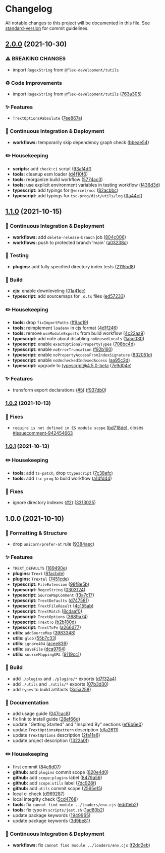 # Changelog

All notable changes to this project will be documented in this file. See [standard-version](https://github.com/conventional-changelog/standard-version) for commit guidelines.

## [2.0.0](https://github.com/flex-development/trext/compare/trext@1.1.0...trext@2.0.0) (2021-10-30)


### ⚠ BREAKING CHANGES

* import `RegexString` from `@flex-development/tutils`

### :recycle: Code Improvements

* import `RegexString` from `@flex-development/tutils` ([763a305](https://github.com/flex-development/trext/commit/763a30542fbcb6c634baa50add0029ab99a49b09))


### :sparkles: Features

* `TrextOptions#absolute` ([7ee867a](https://github.com/flex-development/trext/commit/7ee867ac7890d40e325a5e701186dd730063e0e7))


### :truck: Continuous Integration & Deployment

* **workflows:** temporarily skip dependency graph check ([bbeae54](https://github.com/flex-development/trext/commit/bbeae54f1f0a0b305aeb3893d5df955bbecf93d7))


### :pencil2: Housekeeping

* **scripts:** add `check:ci` script ([93af4df](https://github.com/flex-development/trext/commit/93af4dfc36e0a2d85689577cebaf66ac79eb6793))
* **tools:** cleanup esm loader ([d4f10f6](https://github.com/flex-development/trext/commit/d4f10f699b3751e53cbaf26816eca9945a0220cd))
* **tools:** reorganize build workflow ([5774ac3](https://github.com/flex-development/trext/commit/5774ac33cfc0c7759328d4a28c73d4d0b28b8728))
* **tools:** use explicit environment variables in testing workflow ([f436d3d](https://github.com/flex-development/trext/commit/f436d3d4edb4dba085fe29d2185e9c9351c15766))
* **typescript:** add typings for `@vercel/ncc` ([82acbbc](https://github.com/flex-development/trext/commit/82acbbca51ac6e8da1704e57a5fb55abfb2ed3fa))
* **typescript:** add typings for `tsc-prog/dist/utils/log` ([ffa44cf](https://github.com/flex-development/trext/commit/ffa44cf4da7ad5e166fb7192862f49ef7e187147))

## [1.1.0](https://github.com/flex-development/trext/compare/trext@1.0.2...trext@1.1.0) (2021-10-15)


### :truck: Continuous Integration & Deployment

* **workflows:** add `delete-release-branch` job ([804c006](https://github.com/flex-development/trext/commit/804c00622ba9734ed9177a9941bc4b25a908b8f3))
* **workflows:** push to protected branch 'main' ([a03238c](https://github.com/flex-development/trext/commit/a03238c84113788b5fd84bd731f162492c09a587))


### :robot: Testing

* **plugins:** add fully specified directory index tests ([2115bd8](https://github.com/flex-development/trext/commit/2115bd8b901c898bb319f9ef69b73db3eaa6a551))


### :hammer: Build

* **cjs:** enable downleveling ([01a41ec](https://github.com/flex-development/trext/commit/01a41ecad5e879195b9cfb9eb53ca5ebc32ce8c9))
* **typescript:** add sourcemaps for `.d.ts` files ([ed57233](https://github.com/flex-development/trext/commit/ed57233cd3f5d1a1e89c4cff1262c3a26a1e0db0))


### :pencil2: Housekeeping

* **tools:** drop `fixImportPaths` ([ff9ac19](https://github.com/flex-development/trext/commit/ff9ac19e9cfdbb7def399472ec64826e51451584))
* **tools:** reimplement `loadenv` in cjs format ([4d1f246](https://github.com/flex-development/trext/commit/4d1f2468142480d99d5f8dd207b0a2403a68972e))
* **tools:** remove `useModuleExports` from build workflow ([4c22aa9](https://github.com/flex-development/trext/commit/4c22aa921099abb99e6a947e4b67f4db2f47687e))
* **typescript:** add note about disabling `noUnusedLocals` ([1a5c030](https://github.com/flex-development/trext/commit/1a5c030e1fcf8ca4cffa019294ae8aea552f0a04))
* **typescript:** enable `exactOptionalPropertyTypes` ([708bc4d](https://github.com/flex-development/trext/commit/708bc4d00e05eb4e2050877ddd341e0b815758f3))
* **typescript:** enable `noErrorTruncation` ([f92b160](https://github.com/flex-development/trext/commit/f92b160ed029efe49326c88cbcaabb0818cdf0b0))
* **typescript:** enable `noPropertyAccessFromIndexSignature` ([832051d](https://github.com/flex-development/trext/commit/832051da0b8ec298d4c8a40e4aea72bee2d9fad9))
* **typescript:** enable `noUncheckedIndexedAccess` ([aa95c2d](https://github.com/flex-development/trext/commit/aa95c2d4b2d732bf4dd2d7a4c77d2fc02b2752ba))
* **typescript:** upgrade to typescript@4.5.0-beta ([7e9d04e](https://github.com/flex-development/trext/commit/7e9d04e5eef3fa3b224bcf69adb220ccbe09b089))


### :sparkles: Features

* transform export declarations ([#5](https://github.com/flex-development/trext/issues/5)) ([f937db0](https://github.com/flex-development/trext/commit/f937db042a4f6611636dad64d1b91e8439ea3161))

### [1.0.2](https://github.com/flex-development/trext/compare/trext@1.0.1...trext@1.0.2) (2021-10-13)


### :bug: Fixes

* `require is not defined in ES module scope` ([bd718de](https://github.com/flex-development/trext/commit/bd718de092a57051ef67527cfba9853bef9a5418)), closes [#issuecomment-942454663](https://github.com/flex-development/trext/issues/issuecomment-942454663)

### [1.0.1](https://github.com/flex-development/trext/compare/trext@1.0.0...trext@1.0.1) (2021-10-13)


### :pencil2: Housekeeping

* **tools:** add `ts-patch`, drop `ttypescript` ([7c38efc](https://github.com/flex-development/trext/commit/7c38efc692f46475968615dfd01725e0cc030f21))
* **tools:** add `tsc-prog` to build workflow ([a14fd44](https://github.com/flex-development/trext/commit/a14fd445c80d5e8b035411a37492245dad2ddbe2))


### :bug: Fixes

* ignore directory indexes ([#2](https://github.com/flex-development/trext/issues/2)) ([3313025](https://github.com/flex-development/trext/commit/3313025188ad91a7d1181ca21464aec01558274a))

## 1.0.0 (2021-10-10)


### :nail_care: Formatting & Structure

* drop `unicorn/prefer-at` rule ([9384aec](https://github.com/flex-development/trext/commit/9384aec28a1dbcdf4760f19f8fc31cb6758b0554))


### :sparkles: Features

* `TREXT_DEFAULTS` ([189490e](https://github.com/flex-development/trext/commit/189490e06a21cb27ab001a2231bf7102fc4958b2))
* **plugins:** `Trext` ([61acbde](https://github.com/flex-development/trext/commit/61acbde02b8f7f25eb5c4326f522543ef4a3d233))
* **plugins:** `Trextel` ([7451cde](https://github.com/flex-development/trext/commit/7451cdee077d22044c3b026c886b2800733ac234))
* **typescript:** `FileExtension` ([98f8e5b](https://github.com/flex-development/trext/commit/98f8e5bb2bd3131ce2a7a3aef1ccb608de384d17))
* **typescript:** `RegexString` ([0303124](https://github.com/flex-development/trext/commit/0303124cabf65680405b3666765fa05d5f301778))
* **typescript:** `SourceMapComment` ([f3a7c17](https://github.com/flex-development/trext/commit/f3a7c17c4129bed386523f653edde3ce50859aee))
* **typescript:** `TrextDefaults` ([d747581](https://github.com/flex-development/trext/commit/d747581ac7bbefcf30062ab5a41d865d2a7cdbe0))
* **typescript:** `TrextFileResult` ([4c155ab](https://github.com/flex-development/trext/commit/4c155ab0a898c18b9b14b6285fd2261d1209e53d))
* **typescript:** `TrextMatch` ([8cdaaf0](https://github.com/flex-development/trext/commit/8cdaaf05e87a96da23906b56af51eaf3095ade04))
* **typescript:** `TrextOptions` ([3689a74](https://github.com/flex-development/trext/commit/3689a74aa22a88c22b990d8d4378e3717f6935a3))
* **typescript:** `TrextTo` ([b2b180d](https://github.com/flex-development/trext/commit/b2b180d8cd59405bc9aed2c3a28e9aebf483a232))
* **typescript:** `TrextToFn` ([a266d77](https://github.com/flex-development/trext/commit/a266d77009bb7eb8650a61a073906931e4427794))
* **utils:** `addSourceMap` ([3983348](https://github.com/flex-development/trext/commit/3983348e03e499a399f75596b7ce3012b828f831))
* **utils:** `glob` ([55b7c33](https://github.com/flex-development/trext/commit/55b7c334ce9d731f1364942ca763e7dffd9eaf8e))
* **utils:** `ignore404` ([acee839](https://github.com/flex-development/trext/commit/acee839af5b53c98c45a02f439ca74a3f77297ac))
* **utils:** `saveFile` ([dca9764](https://github.com/flex-development/trext/commit/dca97641e60994b90a59d730a2e3f4ef0cca3933))
* **utils:** `sourceMappingURL` ([9119cc1](https://github.com/flex-development/trext/commit/9119cc17dd71e59b78b4d6a821d69d5066e46703))


### :hammer: Build

* add `./plugins` and `./plugins/*` exports ([d7f32a4](https://github.com/flex-development/trext/commit/d7f32a48237410bfbb457861cf758627dac22f9d))
* add `./utils` and `./utils/*` exports ([07b3d30](https://github.com/flex-development/trext/commit/07b3d309272c0e2439d379262b3b95c7ca968fef))
* add `types` to build artifacts ([3c5a258](https://github.com/flex-development/trext/commit/3c5a258dc553d284c6eb63675b94f84df29041d2))


### :book: Documentation

* add usage guide ([047cac8](https://github.com/flex-development/trext/commit/047cac8e3cc0f3620986adc2b9cb64202a8fcacc))
* fix link to install guide ([28ef66d](https://github.com/flex-development/trext/commit/28ef66dfb4bf69d4c6ad27248f1f0f553da6b8fa))
* update "Getting Started" and "Inspired By" sections ([ef6b6e0](https://github.com/flex-development/trext/commit/ef6b6e0a0358fc4d89bd6aee217eddb8efe90792))
* update `TrextOptions#pattern` description ([dfa2611](https://github.com/flex-development/trext/commit/dfa26118465a714fe99fe612a347f073fb1a5471))
* update `TrextOptions` description ([2fa11a8](https://github.com/flex-development/trext/commit/2fa11a86895f1b8840a73aa229394c36c5384d37))
* update project description ([1322a0f](https://github.com/flex-development/trext/commit/1322a0f248459c2b74b0b324a1d2883ed2f36673))


### :pencil2: Housekeeping

* first commit ([84e8d07](https://github.com/flex-development/trext/commit/84e8d07b2d961d0982ae7362567f24b945727ec8))
* **github:** add `plugins` commit scope ([820e4d0](https://github.com/flex-development/trext/commit/820e4d05855c2eca499754c08b4843cb0cf7c4b5))
* **github:** add `scope:plugins` label ([8479a56](https://github.com/flex-development/trext/commit/8479a56d14560c20d28b5a355bbe7086a69ba6e3))
* **github:** add `scope:utils` label ([7dc928f](https://github.com/flex-development/trext/commit/7dc928f5cefedcbd5446a73c5666482890783c91))
* **github:** add `utils` commit scope ([2595e15](https://github.com/flex-development/trext/commit/2595e153015b0438dd2b639c4d17cb922d671759))
* local ci check ([d969287](https://github.com/flex-development/trext/commit/d96928792a9f7cbbc5b6e7020b1334ba27ed307d))
* local integrity check ([5cd4768](https://github.com/flex-development/trext/commit/5cd47682a24eaae92a305e57fa7849d87bd42b1b))
* **tools:** fix `cannot find module ../loaders/env.cjs` ([edd1eb2](https://github.com/flex-development/trext/commit/edd1eb2f99fd9ef78834d4d925b47903981aa836))
* **tools:** fix typo in `scripts/jest.sh` ([1ad80b2](https://github.com/flex-development/trext/commit/1ad80b2950e3a45bc981c2f9ebd268cf2a6c3045))
* update package keywords ([1949965](https://github.com/flex-development/trext/commit/194996535c49f848b017db90666f46528aff5579))
* update package keywords ([3d9be81](https://github.com/flex-development/trext/commit/3d9be81478deac861260b4bcaf400cdbf7a859b1))


### :truck: Continuous Integration & Deployment

* **workflows:** fix `cannot find module ../loaders/env.cjs` ([f2dd2eb](https://github.com/flex-development/trext/commit/f2dd2ebff7ed3469f2921409fccd1ff699125d63))
